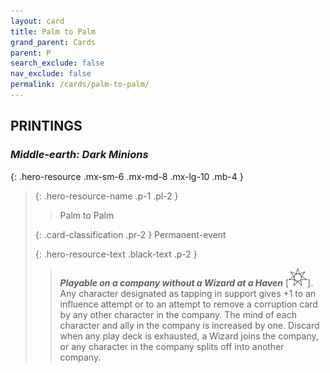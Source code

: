 ```yaml
---
layout: card
title: Palm to Palm
grand_parent: Cards
parent: P
search_exclude: false
nav_exclude: false
permalink: /cards/palm-to-palm/
---
```


## PRINTINGS


### _Middle-earth: Dark Minions_

{: .hero-resource .mx-sm-6 .mx-md-8 .mx-lg-10 .mb-4 }
> {: .hero-resource-name .p-1 .pl-2 }
> > <div class="card-mp"></div>
> > <div class="card-name">Palm to Palm</div>
>
> {: .card-classification .pr-2 }
> Permanent-event
>
> {: .hero-resource-text .black-text .p-2 }
> > ***Playable on a company without a Wizard at a Haven*** \[![](/assets/images/free-haven.svg)]. Any character designated as tapping in support gives +1 to an influence attempt or to an attempt to remove a corruption card by any other character in the company. The mind of each character and ally in the company is increased by one. Discard when any play deck is exhausted, a Wizard joins the company, or any character in the company splits off into another company. 
> 
